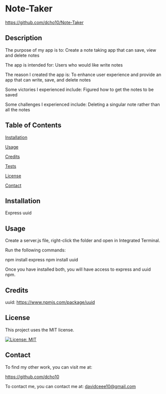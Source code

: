 # Note-Taker

https://github.com/dcho10/Note-Taker

## Description
  
The purpose of my app is to: Create a note taking app that can save, view and delete notes
  
The app is intended for: Users who would like write notes
  
The reason I created the app is: To enhance user experience and provide an app that can write, save, and delete notes
  
Some victories I experienced include: Figured how to get the notes to be saved
  
Some challenges I experienced include: Deleting a singular note rather than all the notes
  
## Table of Contents

  [Installation](#installation)
  
  [Usage](#usage)

  [Credits](#credits)
  
  [Tests](#tests)

  [License](#license)

  [Contact](#contact)
    
## Installation

  Express
  uuid

## Usage

  Create a server.js file, right-click the folder and open in Integrated Terminal.

  Run the following commands:

  npm install express
  npm install uuid

  Once you have installed both, you will have access to express and uuid npm.

## Credits

  uuid: https://www.npmjs.com/package/uuid

## License

This project uses the MIT license.

[![License: MIT](https://img.shields.io/badge/License-MIT-blue.svg)](https://opensource.org/licenses/MIT)

## Contact

To find my other work, you can visit me at:

https://github.com/dcho10

To contact me, you can contact me at: davidceee10@gmail.com
